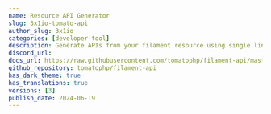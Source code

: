 ```yaml
---
name: Resource API Generator
slug: 3x1io-tomato-api
author_slug: 3x1io
categories: [developer-tool]
description: Generate APIs from your filament resource using single line of code
discord_url: 
docs_url: https://raw.githubusercontent.com/tomatophp/filament-api/master/README.md
github_repository: tomatophp/filament-api
has_dark_theme: true
has_translations: true
versions: [3]
publish_date: 2024-06-19
---
```

